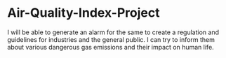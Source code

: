 # Air-Quality-Index-Project
I will be able to generate an alarm for the same to create a regulation and guidelines for industries and the general public. I can try to inform them about various dangerous gas emissions and their impact on human life.
